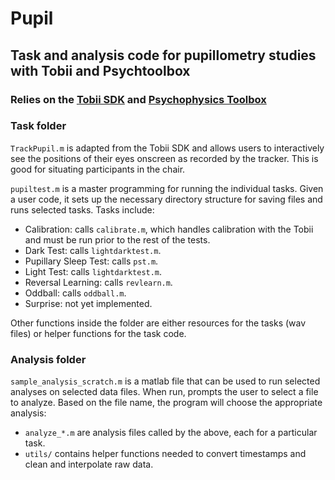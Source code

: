 # Pupil

## Task and analysis code for pupillometry studies with Tobii and Psychtoolbox

### Relies on the [Tobii SDK](http://www.tobii.com/en/eye-tracking-research/global/products/software/tobii-analytics-software-development-kit/) and [Psychophysics Toolbox](http://psychtoolbox.org/HomePage)

### Task folder

`TrackPupil.m` is adapted from the Tobii SDK and allows users to interactively see the positions of their eyes onscreen as recorded by the tracker. This is good for situating participants in the chair.

`pupiltest.m` is a master programming for running the individual tasks. Given a user code, it sets up the necessary directory structure for saving files and runs selected tasks. Tasks include:

- Calibration: calls `calibrate.m`, which handles calibration with the Tobii and must be run prior to the rest of the tests. 
- Dark Test: calls `lightdarktest.m`.
- Pupillary Sleep Test: calls `pst.m`.
- Light Test: calls `lightdarktest.m`.
- Reversal Learning: calls `revlearn.m`.
- Oddball: calls `oddball.m`.
- Surprise: not yet implemented.

Other functions inside the folder are either resources for the tasks (wav files) or helper functions for the task code.

### Analysis folder

`sample_analysis_scratch.m` is a matlab file that can be used to run selected analyses on selected data files. When run, prompts the user to select a file to analyze. Based on the file name, the program will choose the appropriate analysis:

- `analyze_*.m` are analysis files called by the above, each for a particular task.
- `utils/` contains helper functions needed to convert timestamps and clean and interpolate raw data.
